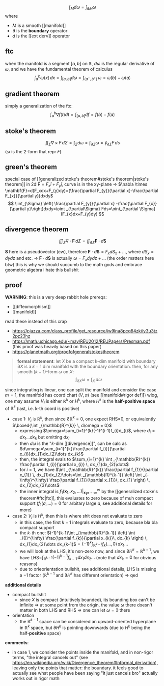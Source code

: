 $$
\int_{M} d\omega = \int_{\partial M} \omega 
$$
where
- $M$ is a smooth [[manifold]]
- $\partial$ is the **boundary** operator
- $d$ is the [[ext derv]] operator

## ftc
when the manifold is a segment $[a,b]$ on $\mathbb{R}$, $d\omega$ is the regular derivative of $\omega$, and we have the fundamental theorem of calculus
$$
\int _{a}^{b} \omega(x) \, dx = \int _{[a,b]} d\omega =\int _{\{ a^{-}, b^{+} \}} \, \omega= \omega(b)-\omega(a)
$$

## gradient theorem
simply a generalization of the ftc:
$$
\int _{a}^{b} \nabla f(t)dt =\int _{[a,b]} df=f(b)-f(a) 
$$

## stoke's theorem
$$
\iint _{\Sigma} \nabla \times F\, d\Sigma=\int _{\Sigma} d\omega = \int _{\partial \Sigma} \omega = \oint _{\partial \Sigma} F\,ds
$$
($\omega$ is the 2-form that repr $F$)

## green's theorem
special case of [[generalized stoke's theorem#stoke's theorem|stoke's theorem]] in 2d
$\mathbf{F}=F_{x}\hat{i}+F_{y}\hat{j}$, curve is in the xy-plane
=> $\nabla \times \mathbf{F}=d(F_xdx+F_{y}dy)=(\frac{\partial F_{y}}{\partial x}-\frac{\partial F_{x}}{\partial y})dxdy$
$$
\iint_{\Sigma} \left( \frac{\partial F_{y}}{\partial x} -\frac{\partial F_{x}}{\partial y}\right)dxdy=\oint _{\partial\Sigma} Fds=\oint_{\partial \Sigma} (F_{x}dx+F_{y}dy)
$$

## divergence theorem
$$
\iiint _{\Sigma} \nabla\cdot \mathbf{F}\, d\Sigma = \iint_{\partial \Sigma} \mathbf{F}\cdot d\mathbf{S} 
$$

$\mathbf{S}$ here is a pseudovector (ew), therefore $\mathbf{F}\cdot d\mathbf{S} = F_{x}dS_{x}+\dots$, where $dS_{x}=dydz$ and etc. => $\mathbf{F}\cdot d\mathbf{S}$ is actually $\omega=F_{x}dydz+\dots$ (the order matters here btw)
this is why we should succumb to the math gods and embrace geometric algebra i hate this bullshit

## proof
**WARNING**: this is a very deep rabbit hole
prereqs:
- [[diffeomorphism]]
- [[manifold]]

read these instead of this crap
- https://piazza.com/class_profile/get_resource/iw9lna8pcq84zk/iy3u3tz2pz23hz
- https://math.uchicago.edu/~may/REU2012/REUPapers/Presman.pdf (this proof was heavily based on this paper)
- https://planetmath.org/proofofgeneralstokestheorem

> **formal statement**: let $X$ be a compact k-dim manifold with boundary $\partial X$ is a $k-1$ dim manifold with the boundary orientation. then, for any smooth ($k-1$)-form $\omega$ on $X$:
> $$
\int _{\partial X} \omega = \int _{X} \, d\omega  
$$

since integrating is linear, one can split the manifold and consider the case $m=1$, the manifold has coord chart $(V, \alpha)$ (see [[manifold#rigor def]])
wlog, one may assume $V_{i}$ is either $\mathbb{R}^{k}$ or $H^{k}$, where $H^{k}$ is the **half-positive space** of $\mathbb{R}^{k}$ (last, i.e. k-th coord is positive)
- case 1: $V_{i}$ is $\mathbb{R}^{k}$, then since $\partial \mathbb{R}^{k}=0$, one expect RHS=0, or equivalently $\boxed{\int _{\mathbb{R}^{k}} \, d\omega = 0}$
	- expressing $\omega=\sum_{i=1}^{k}(-1)^{i-1}f_{i}d_{i}$, where $d_{i}=dx_{1}\dots dx_{k}$ but omitting $dx_{i}$
	- then $d\omega$ is the "$k$-dim [[divergence]]", can be calc as $d\omega=\sum_{i=1}^{k}\frac{\partial f_{i}}{\partial x_{i}}dx_{1}dx_{2}\dots dx_{k}$
	- then, the integral evals to $\sum_{i=1}^{k} \int _{\mathbb{R}^{k}} \frac{\partial f_{i}}{\partial x_{i}} \, dx_{1}dx_{2}\dots$
	- for $i=1$, we have $\int _{\mathbb{R}^{k}} \frac{\partial f_{1}}{\partial x_{1}} \, dx_{1}dx_{2}\dots=\int _{\mathbb{R}^{k-1}} \left( \int _{-\infty}^{\infty} \frac{\partial f_{1}}{\partial x_{1}}\, dx_{1} \right) \, dx_{2}dx_{3}\dots$
	- the inner integral is $f_{1}(\mathbf{x_{1}},x_{2},\dots)|_{\mathbf{x_{1}=}-\infty}^{\infty}$ by the [[generalized stoke's theorem#ftc|ftc]], this evaluates to zero because of muh compact support ($f_{1}(a, \dots)=0$ for arbitary large $a$, see additional details for more)
- case 2: $V_{i}$ is $H^{k}$, then this is where shit does not evaluate to zero
	- in this case, the first $k-1$ integrals evaluate to zero, because bla bla compact support
	- the $k$-th one: $(-1)^{k-1}\int _{\mathbb{R}^{k-1}} \left( \int _{0}^{\infty} \frac{\partial f_{k}}{\partial x_{k}}\, dx_{k} \right) \, dx_{1}dx_{2}\dots dx_{k-1}$$=(-1)^{k}\int _{\mathbb{R}^{k-1}} f_{k}(\dots, 0) \, dx_{1}\dots$
	- we will look at the LHS, it's non-zero now, and since $\partial H^{k}=\mathbb{R}^{k-1}$, we have LHS=$\int _{\mathbb{R}^{k-1}} (-1)^{k-1}f_{k-1} \, dx_{1}dx_{2}\dots$ (note that $dx_{k}=0$ for obvious reasons)
	- due to orieorientation bullshit, see additional details, LHS is missing a $-1$ factor ($\mathbb{R}^{k-1}$ and $\partial H^{k}$ has different orientation) => qed

**additional details**
- compact bullshit
	- since $X$ is compact (intuitively bounded), its bounding box can't be infinite => at some point from the origin, the value $\omega$ there doesn't matter in both LHS and RHS => one can let $\omega=0$ there
- orientation
	- the $\mathbb{R}^{k-1}$ space can be considered an upward-oriented hyperplane in $\mathbb{R}^{k}$ space, but $\partial H^{k}$ is pointing downwards (due to $H^{k}$ being the half-**positive** space)

**comments**:
- in case 1, we consider the points inside the manifold, and in non-rigor terms, "the integral cancels out" (see https://en.wikipedia.org/wiki/Divergence_theorem#Informal_derivation), leaving only the points that matter: the boundary. it feels good to actually see what people have been saying "it just cancels bro" actually works out in rigor math